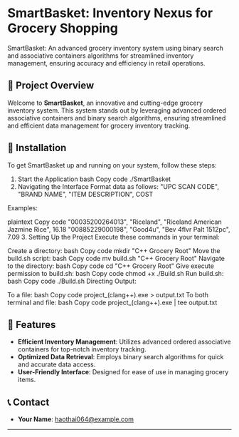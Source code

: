 # SmartBasket: Inventory Nexus for Grocery Shopping
SmartBasket: An advanced grocery inventory system using binary search and associative containers algorithms for streamlined inventory management, ensuring accuracy and efficiency in retail operations.

## 🌟 Project Overview
Welcome to **SmartBasket**, an innovative and cutting-edge grocery inventory system. This system stands out by leveraging advanced ordered associative containers and binary search algorithms, ensuring streamlined and efficient data management for grocery inventory tracking.

## 🚀 Installation

To get SmartBasket up and running on your system, follow these steps:

1. Start the Application
bash
Copy code
./SmartBasket
2. Navigating the Interface
Format data as follows: "UPC SCAN CODE", "BRAND NAME", "ITEM DESCRIPTION", COST

Examples:

plaintext
Copy code
"00035200264013", "Riceland", "Riceland American Jazmine Rice", 16.18
"00885229000198", "Good4u", "Bev 4flvr Palt 1512pc", 7.09
3. Setting Up the Project
Execute these commands in your terminal:

Create a directory:
bash
Copy code
mkdir "C++ Grocery Root"
Move the build.sh script:
bash
Copy code
mv build.sh "C++ Grocery Root"
Navigate to the directory:
bash
Copy code
cd "C++ Grocery Root"
Give execute permission to build.sh:
bash
Copy code
chmod +x ./Build.sh
Run build.sh:
bash
Copy code
./Build.sh
Directing Output:

To a file:
bash
Copy code
project_(clang++).exe > output.txt
To both terminal and file:
bash
Copy code
project_(clang++).exe | tee output.txt

   
    
## 🌈 Features

- **Efficient Inventory Management**: Utilizes advanced ordered associative containers for top-notch inventory tracking.
- **Optimized Data Retrieval**: Employs binary search algorithms for quick and accurate data access.
- **User-Friendly Interface**: Designed for ease of use in managing grocery items.

## 📞 Contact

- **Your Name**: haothai064@example.com

---

